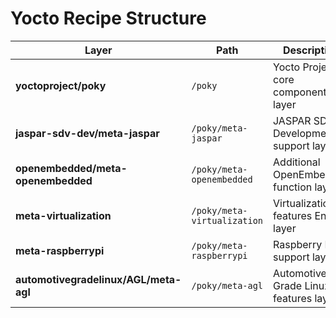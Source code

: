 # Yocto Recipe Structure

| Layer | Path | Description | Version | Remote URL |
|-------|------|-------------|---------|------------|
| **yoctoproject/poky** | `/poky` | Yocto Project core component layer | `refs/tags/scarthgap-5.0.8` | https://github.com/yoctoproject/poky |
| **jaspar-sdv-dev/meta-jaspar** | `/poky/meta-jaspar` | JASPAR SDV Development support layer | `main` | https://github.com/jaspar-sdv-dev/meta-jaspar |
| **openembedded/meta-openembedded** | `/poky/meta-openembedded` | Additional OpenEmbedded function layer | `scarthgap` | https://github.com/openembedded/meta-openembedded |
| **meta-virtualization** | `/poky/meta-virtualization` | Virtualization features Enable layer | `scarthgap` | https://git.yoctoproject.org/meta-virtualization |
| **meta-raspberrypi** | `/poky/meta-raspberrypi` | Raspberry Pi support layer | `scarthgap` | https://git.yoctoproject.org/meta-raspberrypi |
| **automotivegradelinux/AGL/meta-agl** | `/poky/meta-agl` | Automotive Grade Linux features layer | `salmon` | https://gitlab.com/automotivegradelinux/AGL/meta-agl |
